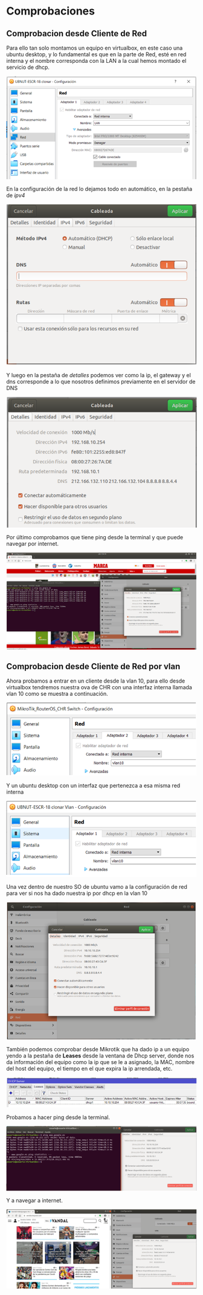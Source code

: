 # Comprobaciones

## Comprobacion desde Cliente de Red

Para ello tan solo montamos un equipo en virtualbox, en este caso una ubuntu desktop, y lo fundamental es que en la parte de Red, esté en red interna y el nombre corresponda con la LAN a la cual hemos montado el servicio de dhcp. 

![Red inter cliente Virtualbox](/ImagenesPI/cliente.PNG "Red inter cliente Virtualbox")

En la configuración de la red lo dejamos todo en automático, en la pestaña de _ipv4_

![Configurar ip en automatico](/ImagenesPI/redcliente.PNG "Configurar ip en automatico")

Y luego en la pestaña de _detalles_ podemos ver como la ip, el gateway y el dns corresponde a lo que nosotros definimos previamente en el servidor de DNS

![IP del cliente dada por dhcp](/ImagenesPI/ipcliente.PNG "IP del cliente dada por dhcp")

Por último comprobamos que tiene ping desde la terminal y que puede navegar por internet.

![Ping a internet y navegación](/ImagenesPI/internetcliente.PNG "Ping a internet y navegación")

## Comprobacion desde Cliente de Red por vlan

Ahora probamos a entrar en un cliente desde la vlan 10, para ello desde virtualbox tendremos nuestra ova de CHR con una interfaz interna llamada vlan 10 como se muestra a continuación.

![Ruter red vlan en virtualbox](/ImagenesPI/routerredvlan.PNG "Ruter red vlan en virtualbox")

Y un ubuntu desktop con un interfaz que pertenezca a esa misma red interna

![Cliente red vlan en virtualbox](/ImagenesPI/clienteredvlan.PNG "Cliente red vlan en virtualbox")

Una vez dentro de nuestro SO de ubuntu vamo a la configuración de red para ver si nos ha dado nuestra ip por dhcp en la vlan 10

![IP en cliente por vlan](/ImagenesPI/clienteipvlan.PNG "IP en cliente por vlan")

También podemos comprobar desde Mikrotik que ha dado ip a un equipo yendo a la pestaña de __Leases__ desde la ventana de Dhcp server, donde nos da información del equipo como la ip que se le a asignado, la MAC, nombre del host del equipo, el tiempo en el que expira la ip arrendada, etc.

![Winbox ver arrendamiento de ip por dhcp](/ImagenesPI/dhcpiparrendada.PNG "Winbox ver arrendamiento de ip por dhcp")

Probamos a hacer ping desde la terminal.

![Ping a internet](/ImagenesPI/pingvlan.PNG "Ping a internet")

Y a navegar a internet.

![Navegar por internet](/ImagenesPI/internetvlan.PNG "Navegar por internet")





